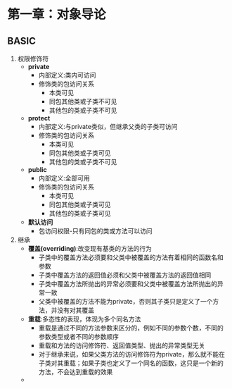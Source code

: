 # 第一章：对象导论
## BASIC
1. 权限修饰符
    - __private__
        * 内部定义:类内可访问
        * 修饰类的包访问关系
            + 本类可见
            + 同包其他类或子类不可见
            + 其他包的类或子类不可见
    - __protect__
        * 内部定义:与private类似，但继承父类的子类可访问
        * 修饰类的包访问关系
            + 本类可见
            + 同包其他类或子类可见
            + 其他包的类或子类不可见
    - __public__
        * 内部定义:全部可用
        * 修饰类的包访问关系
            + 本类可见
            + 同包其他类或子类可见
            + 其他包的类或子类可见
    - __默认访问__
        * 包访问权限-只有同包的类或方法可以访问
2. 继承
    - __覆盖(overriding)__:改变现有基类的方法的行为
        + 子类中的覆盖方法必须要和父类中被覆盖的方法有着相同的函数名和参数
        + 子类中覆盖方法的返回值必须和父类中被覆盖方法的返回值相同
        + 子类中覆盖方法所抛出的异常必须要和父类中被覆盖方法所抛出的异常一致
        + 父类中被覆盖的方法不能为private，否则其子类只是定义了一个方法，并没有对其覆盖
    - __重载__:多态性的表现，体现为多个同名方法
        + 重载是通过不同的方法参数来区分的，例如不同的参数个数，不同的参数类型或者不同的参数顺序
        + 重载和方法的访问修饰符、返回值类型、抛出的异常类型无关
        + 对于继承来说，如果父类方法的访问修饰符为private，那么就不能在子类对其重载；如果子类也定义了一个同名的函数，这只是一个新的方法，不会达到重载的效果
    - 